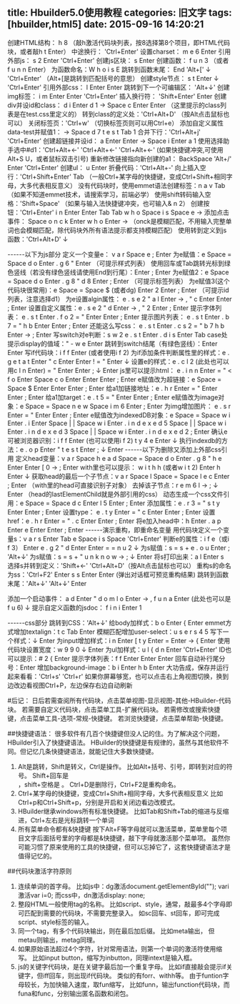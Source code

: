 title: Hbuilder5.0使用教程
categories: 旧文字
tags: [hbuilder,html5]
date: 2015-09-16 14:20:21
---
创建HTML结构： h 8 （敲h激活代码块列表，按8选择第8个项目，即HTML代码块，或者敲h t Enter）
中途换行： 'Ctrl+Enter'
设置charset： m e 6 Enter
引用外部js： s 2 Enter 'Ctrl+Enter'
创建js区块： s Enter
创建函数： f u n 3 （或者 f u n n Enter）
为函数命名：W h o i s E
跳转到函数末尾： End 'Alt+[' ↓ 'Ctrl+Enter' （Alt+[是跳转到匹配括号的意思）
创建style节点： s t Enter ↓ 'Ctrl+Enter'
引用外部css： l Enter Enter
跳转到下一个可编辑区： 'Alt+↓'
创建img标签： i m Enter Enter 'Ctrl+Enter'
插入换行符： 'Shift+Enter' Enter
创建div并设id和class： d i Enter d 1 → Space c Enter Enter （这里提示的class列表是在test.css里定义的）
转到class的定义处：'Ctrl+Alt+D' （按Alt点击鼠标也可以）
关闭标签页：'Ctrl+w' （切换标签页则可以用Ctrl+e）
添加自定义属性data-test并赋值1： → Space d 7  t e s t Tab 1
合并下行：'Ctrl+Alt+j' 'Ctrl+Enter'
创建超链接并设id： a Enter Enter  → Space i Enter a 1
使用选择助手选中#d1：'Ctrl+Alt+←' 'Ctrl+Alt+←' 'Ctrl+Alt+←' (如果快捷键冲突,可使用Alt+S U，或者鼠标双击引号)
重新修改链接指向新创建的a1： BackSpace 'Alt+/' Enter 'Ctrl+Enter'
创建ul： u Enter 
折叠代码：'Ctrl+Alt+-'
向上插入空行：'Ctrl+Shift+Enter' Tab （一般Ctrl+某字母的快捷键，变成Ctrl+Shift+相同字母，大多代表相反意义）
没有代码块时，使用emmet语法创建标签：n a v Tab （如果不知道emmet技术，请搜索学习，前端必学）
使用shift转码输入空格：'Shift+Space' （如果与输入法快捷键冲突，也可输入& n 2）
创建按钮：'Ctrl+Enter'  i n Enter Enter Tab Tab w h o Space i s Space e →
添加点击事件：  Space o n c k Enter w h o Enter → （onck是模糊匹配，不用输入完整单词也会模糊匹配，除代码块外所有语法提示都支持模糊匹配）
使用转到定义到js函数：'Ctrl+Alt+D' ↓


<!--more-->


------以下为js部分
定义一个变量e： v a r Space e ; Enter
为e赋值：e Space = Space  d o Enter . g 6 " Enter （可提示样式列表）
使用回车或Tab跳转光标到绿色竖线（若没有绿色竖线请使用End到行尾）：Enter ; Enter
为e赋值2：e Space = Space  d o Enter . g 8 " d 8 Enter ; Enter （可提示标签列表）
为e赋值3(这个代码块很常用)：e Space = Space  $ (或者dg) Enter 2 Enter ; Enter （可提示id列表，注意选择d1）
为e设置algin属性： e . s e 2 " a l Enter → , " c Enter Enter ; Enter
设置自定义属性：e . s e 2 " d Enter → , " 2 Enter ; Enter
提示字体列表： e . s t Enter . f o 2 = " Enter Enter ; Enter
提示图片列表： e . s t Enter . b 7 = " h b Enter Enter ; Enter
还能这么写css： e . s t Enter . c s 2 = " b 7 h b Enter → ; Enter
写switch对e判断：s w 2 e . s t Enter . d i s Enter Tab
case处提示display的值域：" - w e Enter
跳转到switch结尾（有绿色竖线）：Enter Enter
写if代码块：i f f Enter (或者使用i f 2)
为if添加条件判断属性里的样式：e . g e t a t Enter " c Enter Enter ! = " Enter ↓
设置e的样式：e . c l 2 (此处也可以用c l n Enter) = " Enter Enter ; ↓ Enter
js里可以提示html： e . i n n Enter = " < f o Enter Space c o Enter Enter Enter ; Enter 
e赋值改为超链接：e Space = Space $ Enter Enter Enter ; Enter
给a1加链接地址：e . h r Enter =  " Enter Enter ; Enter
给a1加target：e . t 5 =  " Enter Enter ; Enter
e赋值改为image对象：e Space = Space n e w Space i m 6 Enter ; Enter
为img增加图片： e . s r Enter = " Enter Enter ; Enter
e赋值改为indexedDB对象：e Space = Space w i Enter . i Enter Space | | Space w i Enter .  i n d e x e d 5 Space | | Space w i Enter . i n d e x e d 3 Space | | Space w i Enter . i n d e x e d 2 ; Enter 
确认e可被浏览器识别：i f f Enter (也可以使用i f 2) t y 4 e Enter ↓
执行indexdb的方法：e . o p Enter " t e s t Enter ; ↓ Enter
------以下为删除又添加上外部css引用
定义head变量：v a r Space h e a d Space = Space d o Enter . g 8 " h e Enter Enter [ 0 → ; Enter
with里也可以提示： w i t h h (或者w i t 2) Enter h Enter ↓
获取head的最后一个子节点：v a r Space l Space = Space l e c Enter ; Enter （with里的head可直接识别子对象）
去掉该子节点：r e m 6 l → ; ↓ Enter （head的lastElementChild就是外部引用的css）
动态生成一个css文件引用：e Space = Space d c Enter l 5 Enter ; Enter
添加属性：e . r 3 =  " s t y Enter Enter ; Enter
设置type： e . t y Enter = " c Enter Enter ; Enter
设置href：e . h r Enter = " . c Enter Enter ; Enter
将e加入head中：h Enter . a p Enter e Enter Enter ; Enter
------演示重构，即重命名变量
用代码块定义一个变量s：v a r s Enter Tab e Space i s Space 'Ctrl+Enter'
判断e的属性：i f e（或i f 3） Enter e . g 2 " d Enter Enter = = n u 2 ↓
为s赋值：s = s + e . o u Enter ; 'Alt+↓'
为s赋值：s = s + " u n k n o w → ; ↓ Enter
将s打印出来：a l Enter s  
选择s并转到定义：'Shift+←' 'Ctrl+Alt+D'（按Alt点击鼠标也可以）
重构s的命名为ss：'Ctrl+F2' Enter s s Enter Enter (弹出对话框可预览重构结果)
跳转到函数末尾：'Alt+↓' 'Alt+↓' Enter

添加一个启动事件： a d Enter " d o m l o Enter → , f u n a Enter (此处也可以是f u 6) ↓
提示自定义函数的jsdoc： f i n i Enter 1

------css部分
跳转到CSS：'Alt+↓'
给body加样式：b o Enter { Enter
emmet方式增加textalign：t c Tab Enter
模糊匹配增加user-select：u s e r s 4 5
写下一个样式：↓ Enter
为input增加样式：i n Enter [ t y Enter = Enter → { Enter
使用代码块设置宽度：w 9 9 0  ↓ Enter
为ul加样式：u l { d n Enter 'Ctrl+Enter'
ID也可以提示：# 2 { Enter
提示字体列表：f f Enter Enter Enter
回车自动补行尾分号：Enter
增加background-image：b i Enter h b Enter
大功告成，保存并运行起来看看：'Ctrl+s' 'Ctrl+r'
如果你屏幕够宽，也可以点击右上角视图切换，换到边改边看视图Ctrl+P，左边保存右边自动刷新



#后记：
日后若需查阅所有代码块，点击菜单视图-显示视图-其他-HBuilder-代码块。
若需要自定义代码块，点击菜单工具-扩展代码块。
若需修改或搜索快捷键，点击菜单工具-选项-常规-快捷键。
若浏览快捷键，点击菜单帮助-快捷键。

##快捷键语法：
很多软件有几百个快捷键但没人记的住。为了解决这个问题，HBuilder引入了快捷键语法。
HBuilder的快捷键是有规律的，虽然与其他软件不同。但记忆几条快捷键语法，就能记住大多数快捷键。
1. Alt是跳转，Shift是转义，Ctrl是操作。
	比如Alt+括号、引号，即转到对应的符号。
	Shift+回车是<br/>，shift+空格是&nbsp;。
	Ctrl+D是删除行，Ctrl+F2是重构命名。
2. Ctrl+某字母的快捷键，变成Ctrl+Shift+相同字母，大多代表相反意义
	比如Ctrl+p和Ctrl+Shift+p，分别是开启和关闭边看边改模式。
3. HBuilder继承windows所有标准快捷键。
	比如Tab和Shift+Tab的缩进与反缩进，Ctrl+左右是光标跳转一个单词
4. 所有菜单命令都有&快捷键
	按下Alt+F等字母就可以激活菜单，菜单里每个项目文字后面括号里的字母都是&快捷键，敲下字母就激活那个菜单项。
虽然你可能习惯了原来使用的工具的快捷键，但可以忘掉它了，这套快捷键语法才是值得记忆的。

##代码块激活字符原则
1. 连续单词的首字母。
	比如js中：dg激活document.getElementById("");
	vari激活var i=0;
	而css中，dn激活display: none;
2. 整段HTML一般使用tag的名称。
	比如script、style，通常，敲最多4个字母即可匹配到需要的代码块，不需要完整录入。
	如sc回车、st回车，即可完成script、style标签的输入。
3. 同一个tag，有多个代码块输出，则在最后加后缀。
	比如meta输出<meta name="" content=""/>，
	但metau则输出<meta charset="UTF-8"/>，metag同理。
4. 如果原始语法超过4个字符，针对常用语法，则第一个单词的激活符使用缩写。
	比如input button，缩写为inbutton，同理intext是输入框。
5. js的关键字代码块，是在关键字最后加一个重复字母。
	比如if直接敲会提示if关键字，但iff回车，则出现if代码块。
	类似的有forr、withh等。
	由于funtion字母较长，为加快输入速度，取fun缩写，
	比如funn，输出function代码块，而funa和func，分别输出匿名函数和闭包。